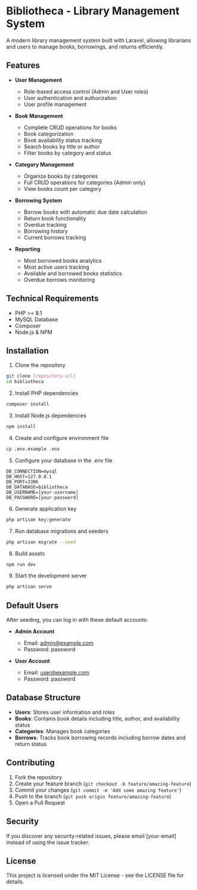 # Bibliotheca - Library Management System

A modern library management system built with Laravel, allowing librarians and users to manage books, borrowings, and returns efficiently.

## Features

- **User Management**
  - Role-based access control (Admin and User roles)
  - User authentication and authorization
  - User profile management

- **Book Management**
  - Complete CRUD operations for books
  - Book categorization
  - Book availability status tracking
  - Search books by title or author
  - Filter books by category and status

- **Category Management**
  - Organize books by categories
  - Full CRUD operations for categories (Admin only)
  - View books count per category

- **Borrowing System**
  - Borrow books with automatic due date calculation
  - Return book functionality
  - Overdue tracking
  - Borrowing history
  - Current borrows tracking

- **Reporting**
  - Most borrowed books analytics
  - Most active users tracking
  - Available and borrowed books statistics
  - Overdue borrows monitoring

## Technical Requirements

- PHP >= 8.1
- MySQL Database
- Composer
- Node.js & NPM

## Installation

1. Clone the repository
```bash
git clone [repository-url]
cd bibliotheca
```

2. Install PHP dependencies
```bash
composer install
```

3. Install Node.js dependencies
```bash
npm install
```

4. Create and configure environment file
```bash
cp .env.example .env
```

5. Configure your database in the .env file
```
DB_CONNECTION=mysql
DB_HOST=127.0.0.1
DB_PORT=3306
DB_DATABASE=bibliotheca
DB_USERNAME=[your-username]
DB_PASSWORD=[your-password]
```

6. Generate application key
```bash
php artisan key:generate
```

7. Run database migrations and seeders
```bash
php artisan migrate --seed
```

8. Build assets
```bash
npm run dev
```

9. Start the development server
```bash
php artisan serve
```

## Default Users

After seeding, you can log in with these default accounts:

- **Admin Account**
  - Email: admin@example.com
  - Password: password

- **User Account**
  - Email: user@example.com
  - Password: password

## Database Structure

- **Users**: Stores user information and roles
- **Books**: Contains book details including title, author, and availability status
- **Categories**: Manages book categories
- **Borrows**: Tracks book borrowing records including borrow dates and return status

## Contributing

1. Fork the repository
2. Create your feature branch (`git checkout -b feature/amazing-feature`)
3. Commit your changes (`git commit -m 'Add some amazing feature'`)
4. Push to the branch (`git push origin feature/amazing-feature`)
5. Open a Pull Request

## Security

If you discover any security-related issues, please email [your-email] instead of using the issue tracker.

## License

This project is licensed under the MIT License - see the LICENSE file for details.
